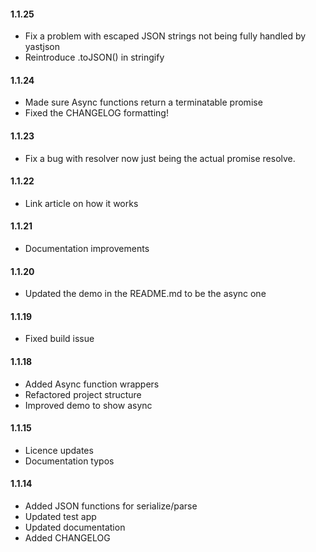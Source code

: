 #### 1.1.25

- Fix a problem with escaped JSON strings not being fully handled by yastjson
- Reintroduce .toJSON() in stringify

#### 1.1.24

- Made sure Async functions return a terminatable promise
- Fixed the CHANGELOG formatting!

#### 1.1.23

- Fix a bug with resolver now just being the actual promise resolve.

#### 1.1.22

- Link article on how it works

#### 1.1.21

- Documentation improvements

#### 1.1.20

- Updated the demo in the README.md to be the async one

#### 1.1.19

- Fixed build issue

#### 1.1.18

- Added Async function wrappers
- Refactored project structure
- Improved demo to show async

#### 1.1.15

- Licence updates
- Documentation typos

#### 1.1.14

- Added JSON functions for serialize/parse
- Updated test app
- Updated documentation
- Added CHANGELOG
